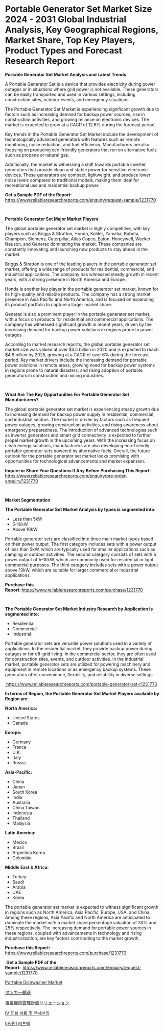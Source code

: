 <p><h1>Portable Generator Set Market Size 2024 - 2031 Global Industrial Analysis, Key Geographical Regions, Market Share, Top Key Players, Product Types and Forecast Research Report</h1></p><p><strong>Portable Generator Set Market Analysis and Latest Trends</strong></p>
<p><p>A Portable Generator Set is a device that provides electricity during power outages or in situations where grid power is not available. These generators can be easily transported and used in various settings, including construction sites, outdoor events, and emergency situations.</p><p>The Portable Generator Set Market is experiencing significant growth due to factors such as increasing demand for backup power sources, rise in construction activities, and growing reliance on electronic devices. The market is expected to grow at a CAGR of 12.6% during the forecast period.</p><p>Key trends in the Portable Generator Set Market include the development of technologically advanced generators with features such as remote monitoring, noise reduction, and fuel efficiency. Manufacturers are also focusing on producing eco-friendly generators that run on alternative fuels such as propane or natural gas.</p><p>Additionally, the market is witnessing a shift towards portable inverter generators that provide clean and stable power for sensitive electronic devices. These generators are compact, lightweight, and produce lower noise levels compared to traditional models, making them ideal for recreational use and residential backup power.</p></p>
<p><strong>Get a Sample PDF of the Report:&nbsp;</strong> <a href="https://www.reliableresearchreports.com/enquiry/request-sample/1231770">https://www.reliableresearchreports.com/enquiry/request-sample/1231770</a></p>
<p>&nbsp;</p>
<p><strong>Portable Generator Set Major Market Players</strong></p>
<p><p>The global portable generator set market is highly competitive, with key players such as Briggs & Stratton, Honda, Kohler, Yamaha, Kubota, Champion, Siemens, Caterpillar, Atlas Copco, Eaton, Honeywell, Wacker Neuson, and Generac dominating the market. These companies are constantly innovating and launching new products to stay ahead in the market.</p><p>Briggs & Stratton is one of the leading players in the portable generator set market, offering a wide range of products for residential, commercial, and industrial applications. The company has witnessed steady growth in recent years, with a strong presence in North America and Europe.</p><p>Honda is another key player in the portable generator set market, known for its high-quality and reliable products. The company has a strong market presence in Asia Pacific and North America, and is focused on expanding its product portfolio to capture a larger market share.</p><p>Generac is also a prominent player in the portable generator set market, with a focus on products for residential and commercial applications. The company has witnessed significant growth in recent years, driven by the increasing demand for backup power solutions in regions prone to power outages.</p><p>According to market research reports, the global portable generator set market size was valued at over $3.5 billion in 2020 and is expected to reach $4.8 billion by 2025, growing at a CAGR of over 6% during the forecast period. Key market drivers include the increasing demand for portable power solutions in remote areas, growing need for backup power systems in regions prone to natural disasters, and rising adoption of portable generators in construction and mining industries.</p></p>
<p>&nbsp;</p>
<p><strong>What Are The Key Opportunities For Portable Generator Set Manufacturers?</strong></p>
<p><p>The global portable generator set market is experiencing steady growth due to increasing demand for backup power supply in residential, commercial, and industrial sectors. The market is driven by factors such as frequent power outages, growing construction activities, and rising awareness about emergency preparedness. The introduction of advanced technologies such as inverter generators and smart grid connectivity is expected to further propel market growth in the upcoming years. With the increasing focus on clean energy solutions, manufacturers are also developing eco-friendly portable generator sets powered by alternative fuels. Overall, the future outlook for the portable generator set market looks promising with opportunities for technological advancements and market expansion.</p></p>
<p><strong>Inquire or Share Your Questions If Any Before Purchasing This Report:</strong> <a href="https://www.reliableresearchreports.com/enquiry/pre-order-enquiry/1231770">https://www.reliableresearchreports.com/enquiry/pre-order-enquiry/1231770</a></p>
<p>&nbsp;</p>
<p><strong>Market Segmentation</strong></p>
<p><strong>The Portable Generator Set Market Analysis by types is segmented into:</strong></p>
<p><ul><li>Less than 5kW</li><li>5-10kW</li><li>Above 10kW</li></ul></p>
<p><p>Portable generator sets are classified into three main market types based on their power output. The first category includes sets with a power output of less than 5kW, which are typically used for smaller applications such as camping or outdoor activities. The second category consists of sets with a power output of 5-10kW, which are commonly used for residential or light commercial purposes. The third category includes sets with a power output above 10kW, which are suitable for larger commercial or industrial applications.</p></p>
<p><strong>Purchase this Report:&nbsp;</strong><a href="https://www.reliableresearchreports.com/purchase/1231770">https://www.reliableresearchreports.com/purchase/1231770</a></p>
<p>&nbsp;</p>
<p><strong>The Portable Generator Set Market Industry Research by Application is segmented into:</strong></p>
<p><ul><li>Residential</li><li>Commercial</li><li>Industrial</li></ul></p>
<p><p>Portable generator sets are versatile power solutions used in a variety of applications. In the residential market, they provide backup power during outages or for off-grid living. In the commercial sector, they are often used for construction sites, events, and outdoor activities. In the industrial market, portable generator sets are utilized for powering machinery and equipment in remote locations or as emergency backup systems. These generators offer convenience, flexibility, and reliability in diverse settings.</p></p>
<p><a href="https://www.reliableresearchreports.com/portable-generator-set-r1231770">&nbsp;https://www.reliableresearchreports.com/portable-generator-set-r1231770</a></p>
<p><strong>In terms of Region, the Portable Generator Set Market Players available by Region are:</strong></p>
<p>
    <p> <strong> North America: </strong>
        <ul>
            <li>United States</li>
            <li>Canada</li>
        </ul>
        </p> 
    <p> <strong> Europe: </strong>
        <ul>
            <li>Germany</li>
            <li>France</li>
            <li>U.K.</li>
            <li>Italy</li>
            <li>Russia</li>
        </ul>
        </p> 
    <p> <strong> Asia-Pacific: </strong>
        <ul>
            <li>China</li>
            <li>Japan</li>
            <li>South Korea</li>
            <li>India</li>
            <li>Australia</li>
            <li>China Taiwan</li>
            <li>Indonesia</li>
            <li>Thailand</li>
            <li>Malaysia</li>
        </ul>
        </p> 
    <p> <strong> Latin America: </strong>
        <ul>
            <li>Mexico</li>
            <li>Brazil</li>
            <li>Argentina Korea</li>
            <li>Colombia</li>
        </ul>
        </p> 
    <p> <strong> Middle East & Africa: </strong>
        <ul>
            <li>Turkey</li>
            <li>Saudi</li>
            <li>Arabia</li>
            <li>UAE</li>
            <li>Korea</li>
        </ul>
    </p>
    </p>
<p><p>The portable generator set market is expected to witness significant growth in regions such as North America, Asia Pacific, Europe, USA, and China. Among these regions, Asia Pacific and North America are anticipated to dominate the market with a market share percentage valuation of 30% and 25% respectively. The increasing demand for portable power sources in these regions, coupled with advancements in technology and rising industrialization, are key factors contributing to the market growth.</p></p>
<p><strong>Purchase this Report: </strong><a href="https://www.reliableresearchreports.com/purchase/1231770">https://www.reliableresearchreports.com/purchase/1231770</a></p>
<p>&nbsp;<strong>Get a Sample PDF of the Report:&nbsp;&nbsp;</strong><a href="https://www.reliableresearchreports.com/enquiry/request-sample/1231770">https://www.reliableresearchreports.com/enquiry/request-sample/1231770</a></p>
<p><strong></strong></p>
<p><p><a href="https://github.com/mancsybtousav/Market-Research-Report-List-2/blob/main/portable-dishwasher-market.md">Portable Dishwasher Market</a></p><p><a href="https://medium.com/@lewis15david/%E3%82%BF%E3%83%B3%E3%82%AB%E3%83%BC%E8%88%B9%E8%88%B6%E5%B8%82%E5%A0%B4%E3%81%AF-%E3%82%B7%E3%82%A7%E3%82%A2-%E3%82%B5%E3%82%A4%E3%82%BA-2031%E5%B9%B4%E3%81%BE%E3%81%A7%E3%81%AE%E4%BA%88%E6%B8%AC%E3%81%AB%E7%84%A6%E7%82%B9%E3%82%92%E5%BD%93%E3%81%A6%E3%81%A6%E3%81%84%E3%81%BE%E3%81%99-3c4605d88f31">タンカー輸送</a></p><p><a href="https://medium.com/@r.aspinall_32685/%E3%83%93%E3%82%B8%E3%83%8D%E3%82%B9%E7%B6%99%E7%B6%9A%E6%80%A7%E7%AE%A1%E7%90%86%E8%A8%88%E7%94%BB%E3%82%BD%E3%83%AA%E3%83%A5%E3%83%BC%E3%82%B7%E3%83%A7%E3%83%B3%E5%B8%82%E5%A0%B4-2031%E5%B9%B4%E3%81%BE%E3%81%A7%E3%81%AE%E3%83%88%E3%83%AC%E3%83%B3%E3%83%89-%E4%BA%88%E6%B8%AC-%E7%AB%B6%E4%BA%89%E5%88%86%E6%9E%90-12f6359da6cd">事業継続管理計画ソリューション</a></p><p><a href="https://medium.com/@desmondmraz12023/2024%EB%85%84%EB%B6%80%ED%84%B0-2031%EB%85%84%EA%B9%8C%EC%A7%80-%EC%98%88%EC%83%81%EB%90%98%EB%8A%94-iv-%ED%8A%9C%EB%B9%99-%EC%84%B8%ED%8A%B8-%EB%B0%8F-%EC%95%A1%EC%84%B8%EC%84%9C%EB%A6%AC-%EC%8B%9C%EC%9E%A5-%EB%8F%99%ED%96%A5%EA%B3%BC-%EC%8B%9C%EC%9E%A5-%EB%B6%84%EC%84%9D%EC%9E%85%EB%8B%88%EB%8B%A4-fab970f36113">IV 튜브 세트 및 액세서리</a></p><p><a href="https://medium.com/@jeremysnyder277/%EC%95%84%EC%9D%B4%EC%96%B8-%EB%9F%AC%ED%94%84%EB%84%A5-%EB%A7%88%EC%BC%93%EC%9D%80-%EC%8B%9C%EC%9E%A5-%EC%A0%90%EC%9C%A0%EC%9C%A8-%EC%8B%9C%EC%9E%A5-%EB%8F%99%ED%96%A5-%EC%8B%9C%EC%9E%A5-%EC%84%B1%EC%9E%A5-%EB%93%B1%EC%9D%98-%EC%A0%95%EB%B3%B4%EB%A5%BC-%EC%A0%9C%EA%B3%B5%ED%95%A9%EB%8B%88%EB%8B%A4-db03308dc0e4">아이언 러프넥</a></p></p>